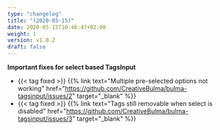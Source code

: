 ```yaml
---
type: "changelog"
title: "(2020-05-15)"
date: 2020-05-15T10:46:47+02:00
weight: 1
version: v1.0.2
draft: false
---
```


**Important fixes for select based TagsInput**
- {{< tag fixed >}} {{% link text="Multiple pre-selected options not working" href="https://github.com/CreativeBulma/bulma-tagsinput/issues/2" target="_blank" %}}
- {{< tag fixed >}} {{% link text="Tags still removable when select is disabled" href="https://github.com/CreativeBulma/bulma-tagsinput/issues/3" target="_blank" %}}